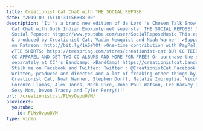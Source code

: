 ```yaml
---
title: Creationist Cat Chat with THE SOCIAL REPOSE!
date: "2019-09-15T10:31:56+08:00"
description: 'It''s a brand new edition of da Lord''s Chosen Talk Show Creationist
  Cat Chat with Goth Indian Emo/internet superstar THE SOCIAL REPOSE! Check out The
  Social Repose: https://www.youtube.com/user/SocialReposeMusic This episode written
  & produced by Creationist Cat, Vadim Newquist and Noah Warner! ✔Support CreationistCat
  on Patreon: http://bit.ly/1ASeYOt ✔One-time contribution with PayPal: http://bit.ly/1eQR4sR
  ✔TEE SHIRTS: https://teespring.com/stores/creationist-cat BUY CC TEES OR ANY OTHER
  CC APPAREL AND GET TWO CC ALBUMS AND MORE FOR FREE! Or purchase the songs or albums
  separately at CC''s Bandcamp: ✔BandCamp! https://creationistcat.bandcamp.com/album/creationist-cat-presents-an-alt-right-christmas
  Stalk me on Facebook and Twitter: Twitter : @CreationistCat Facebook : CreationistCat
  Written, produced and directed and a lot of freaking other things by Vadim Newquist,
  Creationist Cat, Noah Warner, Stephen Dorff, Natalie Imbruglia, Nicolette Sheridan,
  Lorenzo Llamas, Alex Jones, Mark Dice, John Paul Watson, Lee Harvey Oswald, Your
  Sexy Mom, Devon Tracey and Tyler Perry!!!'
url: /creationistcat/FLWyOvpu0VM/
providers:
  youtube:
    id: FLWyOvpu0VM
type: video
---
```

